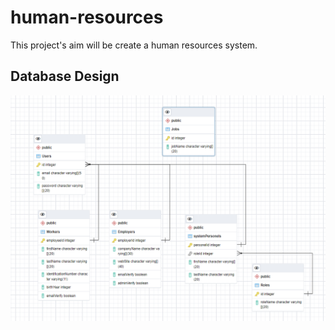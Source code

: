 # human-resources
  This project's aim will be create a human resources system.

## Database Design
![alt text](https://github.com/DurumluEmrullah/human-resources/blob/main/img/dbDesign.png)

